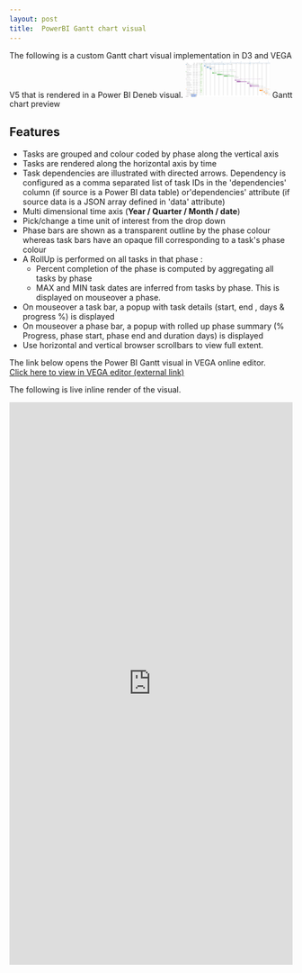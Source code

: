```yaml
---
layout: post
title:  PowerBI Gantt chart visual
---
```

<head>
  <style>
    .container {
      max-width: 100%
    } 
    .narrow_container {
      max-width: 30%
    } 
  </style>
</head>
The following is a custom Gantt chart visual implementation in D3 and VEGA V5 that is rendered in a Power BI Deneb visual.

<img src="/images/Gantt_vega.PNG" alt="Project Plan" style="max-width: 30%"> 
Gantt chart preview

## Features
- Tasks are grouped and colour coded by phase along the vertical axis 
- Tasks are rendered along the horizontal axis by time
- Task dependencies are illustrated with directed arrows. Dependency is configured as a comma separated list of task IDs in the 'dependencies' column (if source is a Power BI data table) or'dependencies' attribute (if source data is a JSON array defined in 'data' attribute)  
- Multi dimensional time axis (**Year / Quarter / Month / date**)
- Pick/change a time unit of interest from the drop down
- Phase bars are shown as a transparent outline by the phase colour whereas task bars have an opaque fill corresponding to a task's phase colour  
- A RollUp is performed on all tasks in that phase :
  - Percent completion of the phase is computed by aggregating all tasks by phase
  - MAX and MIN task dates are inferred from tasks by phase. This is displayed on mouseover a phase.
- On mouseover a task bar, a popup with task details (start, end , days & progress %) is displayed
- On mouseover a phase bar, a popup with rolled up phase summary (% Progress, phase start, phase end and duration days) is displayed
- Use horizontal and vertical browser scrollbars to view full extent.

The link below opens the Power BI Gantt visual in VEGA online editor.  
<a href="https://tinyurl.com/GanttRohit" target="_blank">Click here to view in VEGA editor (external link)</a>

The following is live inline render of the visual.

<iframe id='vega_frm' width="2000" height="1000" seamless frameborder="0" src="https://tinyurl.com/GanttRohit" style="max-width:100%;overflow:scroll"></iframe>

